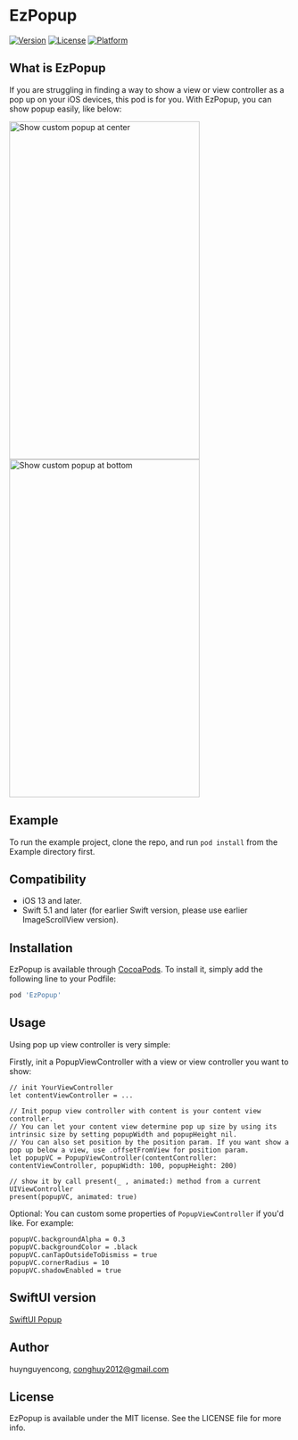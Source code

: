 # EzPopup

[![Version](https://img.shields.io/cocoapods/v/EzPopup.svg?style=flat)](https://cocoapods.org/pods/EzPopup)
[![License](https://img.shields.io/cocoapods/l/EzPopup.svg?style=flat)](https://cocoapods.org/pods/EzPopup)
[![Platform](https://img.shields.io/cocoapods/p/EzPopup.svg?style=flat)](https://cocoapods.org/pods/EzPopup)

## What is EzPopup
If you are struggling in finding a way to show a view or view controller as a pop up on your iOS devices, this pod is for you. With EzPopup, you can show popup easily, like below:

<img src="https://raw.githubusercontent.com/huynguyencong/EzPopup/develop/Images/custom-alert-at-center.png" alt="Show custom popup at center" width="341px" height="606px"/> <img src="https://raw.githubusercontent.com/huynguyencong/EzPopup/develop/Images/custom-picker-at-bottom.png" alt="Show custom popup at bottom" width="341px" height="606px"/>

## Example

To run the example project, clone the repo, and run `pod install` from the Example directory first.

## Compatibility
- iOS 13 and later.
- Swift 5.1 and later (for earlier Swift version, please use earlier ImageScrollView version).

## Installation

EzPopup is available through [CocoaPods](https://cocoapods.org). To install
it, simply add the following line to your Podfile:

```ruby
pod 'EzPopup'
```

## Usage
Using pop up view controller is very simple:

Firstly, init a PopupViewController with a view or view controller you want to show:

```
// init YourViewController
let contentViewController = ...

// Init popup view controller with content is your content view controller. 
// You can let your content view determine pop up size by using its intrinsic size by setting popupWidth and popupHeight nil.
// You can also set position by the position param. If you want show a pop up below a view, use .offsetFromView for position param.
let popupVC = PopupViewController(contentController: contentViewController, popupWidth: 100, popupHeight: 200)

// show it by call present(_ , animated:) method from a current UIViewController
present(popupVC, animated: true)
```

Optional: You can custom some properties of `PopupViewController` if you'd like. For example:

```
popupVC.backgroundAlpha = 0.3
popupVC.backgroundColor = .black
popupVC.canTapOutsideToDismiss = true
popupVC.cornerRadius = 10
popupVC.shadowEnabled = true
```

## SwiftUI version
[SwiftUI Popup](https://github.com/huynguyencong/ToastSwiftUI)

## Author

huynguyencong, conghuy2012@gmail.com

## License

EzPopup is available under the MIT license. See the LICENSE file for more info.

